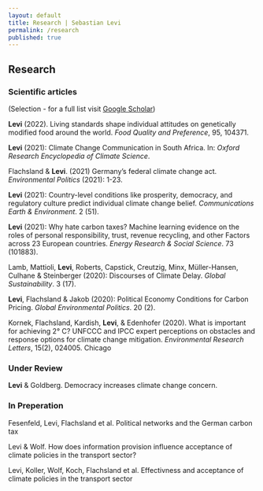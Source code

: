 ```yaml
---
layout: default
title: Research | Sebastian Levi
permalink: /research
published: true
---
```


## Research

### Scientific articles
(Selection - for a full list visit [Google Scholar](https://scholar.google.de/citations?user=NNdexFQAAAAJ&hl=en))

**Levi** (2022). Living standards shape individual attitudes on genetically modified food around the world. _Food Quality and Preference_, 95, 104371.	

**Levi** (2021): Climate Change Communication in South Africa. In: _Oxford Research Encyclopedia of Climate Science_.

Flachsland & **Levi**. (2021) Germany’s federal climate change act. _Environmental Politics_ (2021): 1-23.

**Levi** (2021): Country-level conditions like prosperity, democracy, and regulatory culture predict individual climate change belief. _Communications Earth & Environment_. 2 (51).

**Levi** (2021): Why hate carbon taxes? Machine learning evidence on the roles of personal responsibility, trust, revenue recycling, and other Factors across 23 European countries. _Energy Research & Social Science_. 73 (101883). 

Lamb, Mattioli, **Levi**, Roberts, Capstick, Creutzig, Minx, Müller-Hansen, Culhane & Steinberger (2020): Discourses of Climate Delay. _Global Sustainability_. 3 (17). 

**Levi**, Flachsland & Jakob (2020): Political Economy Conditions for Carbon Pricing. _Global Environmental Politics_. 20 (2).

Kornek, Flachsland, Kardish, **Levi**, & Edenhofer (2020). What is important for achieving 2° C? UNFCCC and IPCC expert perceptions on obstacles and response options for climate change mitigation. _Environmental Research Letters_, 15(2), 024005.
Chicago	

### Under Review

**Levi** & Goldberg. Democracy increases climate change concern. 

### In Preperation

Fesenfeld, Levi, Flachsland et al. Political networks and the German carbon tax

Levi & Wolf. How does information provision influence acceptance of climate policies in the transport sector?

Levi, Koller, Wolf, Koch, Flachsland et al. Effectivness and acceptance of climate policies in the transport sector





